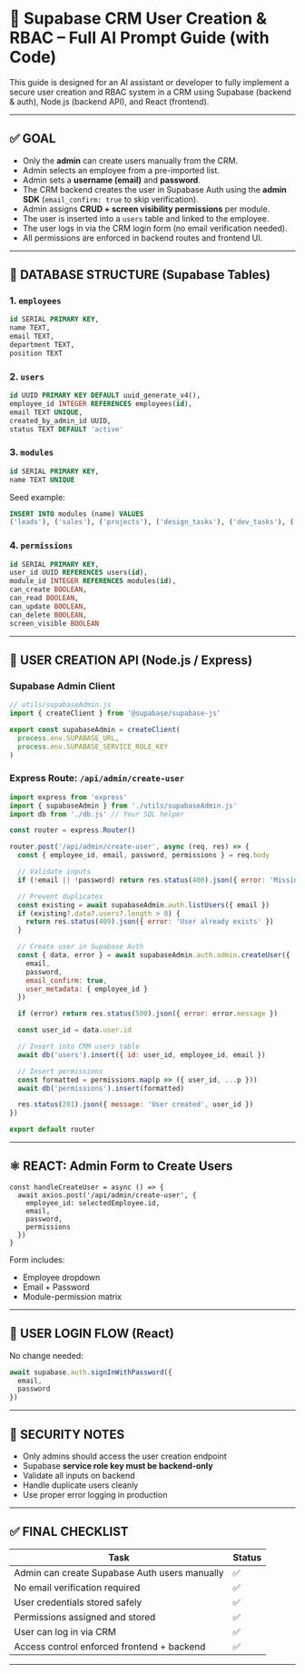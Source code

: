# 🔐 Supabase CRM User Creation & RBAC – Full AI Prompt Guide (with Code)

This guide is designed for an AI assistant or developer to fully implement a secure user creation and RBAC system in a CRM using Supabase (backend & auth), Node.js (backend API), and React (frontend).

---

## ✅ GOAL

- Only the **admin** can create users manually from the CRM.
- Admin selects an employee from a pre-imported list.
- Admin sets a **username (email)** and **password**.
- The CRM backend creates the user in Supabase Auth using the **admin SDK** (`email_confirm: true` to skip verification).
- Admin assigns **CRUD + screen visibility permissions** per module.
- The user is inserted into a `users` table and linked to the employee.
- The user logs in via the CRM login form (no email verification needed).
- All permissions are enforced in backend routes and frontend UI.

---

## 🧱 DATABASE STRUCTURE (Supabase Tables)

### 1. `employees`
```sql
id SERIAL PRIMARY KEY,
name TEXT,
email TEXT,
department TEXT,
position TEXT
```

### 2. `users`
```sql
id UUID PRIMARY KEY DEFAULT uuid_generate_v4(),
employee_id INTEGER REFERENCES employees(id),
email TEXT UNIQUE,
created_by_admin_id UUID,
status TEXT DEFAULT 'active'
```

### 3. `modules`
```sql
id SERIAL PRIMARY KEY,
name TEXT UNIQUE
```

Seed example:
```sql
INSERT INTO modules (name) VALUES
('leads'), ('sales'), ('projects'), ('design_tasks'), ('dev_tasks'), ('seo_tasks'), ('recurring_services'), ('reports');
```

### 4. `permissions`
```sql
id SERIAL PRIMARY KEY,
user_id UUID REFERENCES users(id),
module_id INTEGER REFERENCES modules(id),
can_create BOOLEAN,
can_read BOOLEAN,
can_update BOOLEAN,
can_delete BOOLEAN,
screen_visible BOOLEAN
```

---

## 🔐 USER CREATION API (Node.js / Express)

### Supabase Admin Client
```js
// utils/supabaseAdmin.js
import { createClient } from '@supabase/supabase-js'

export const supabaseAdmin = createClient(
  process.env.SUPABASE_URL,
  process.env.SUPABASE_SERVICE_ROLE_KEY
)
```

### Express Route: `/api/admin/create-user`
```js
import express from 'express'
import { supabaseAdmin } from './utils/supabaseAdmin.js'
import db from './db.js' // Your SQL helper

const router = express.Router()

router.post('/api/admin/create-user', async (req, res) => {
  const { employee_id, email, password, permissions } = req.body

  // Validate inputs
  if (!email || !password) return res.status(400).json({ error: 'Missing fields' })

  // Prevent duplicates
  const existing = await supabaseAdmin.auth.listUsers({ email })
  if (existing?.data?.users?.length > 0) {
    return res.status(409).json({ error: 'User already exists' })
  }

  // Create user in Supabase Auth
  const { data, error } = await supabaseAdmin.auth.admin.createUser({
    email,
    password,
    email_confirm: true,
    user_metadata: { employee_id }
  })

  if (error) return res.status(500).json({ error: error.message })

  const user_id = data.user.id

  // Insert into CRM users table
  await db('users').insert({ id: user_id, employee_id, email })

  // Insert permissions
  const formatted = permissions.map(p => ({ user_id, ...p }))
  await db('permissions').insert(formatted)

  res.status(201).json({ message: 'User created', user_id })
})

export default router
```

---

## ⚛️ REACT: Admin Form to Create Users

```tsx
const handleCreateUser = async () => {
  await axios.post('/api/admin/create-user', {
    employee_id: selectedEmployee.id,
    email,
    password,
    permissions
  })
}
```

Form includes:
- Employee dropdown
- Email + Password
- Module-permission matrix

---

## 🔐 USER LOGIN FLOW (React)
No change needed:
```ts
await supabase.auth.signInWithPassword({
  email,
  password
})
```

---

## 🧠 SECURITY NOTES

- Only admins should access the user creation endpoint
- Supabase **service role key must be backend-only**
- Validate all inputs on backend
- Handle duplicate users cleanly
- Use proper error logging in production

---

## ✅ FINAL CHECKLIST

| Task | Status |
|------|--------|
| Admin can create Supabase Auth users manually | ✅ |
| No email verification required | ✅ |
| User credentials stored safely | ✅ |
| Permissions assigned and stored | ✅ |
| User can log in via CRM | ✅ |
| Access control enforced frontend + backend | ✅ |

---